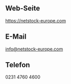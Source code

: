 ## Web-Seite

https://netstock-europe.com

## E-Mail

info@netstock-europe.com

## Telefon

0231 4760 4600
